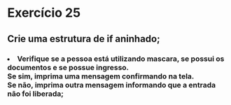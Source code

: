 # Exercício 25
## Crie uma estrutura de if aninhado;
### <li>Verifique se a pessoa está utilizando mascara, se possui os documentos e se possue ingresso. <br>Se sim, imprima uma mensagem confirmando na tela. <br>Se não, imprima outra mensagem informando que a entrada não foi liberada;